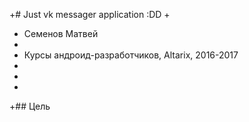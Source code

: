 +# Just vk messager application :DD
+
+ Семенов Матвей
+
+ Курсы андроид-разработчиков, Altarix, 2016-2017
+ 
+
+
+## Цель
